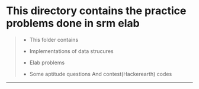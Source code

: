 # This directory contains the practice problems done in srm elab

> * This folder contains
> 
> * Implementations of data strucures
>
> * Elab problems
>
> * Some aptitude questions And contest(Hackerearth) codes

***